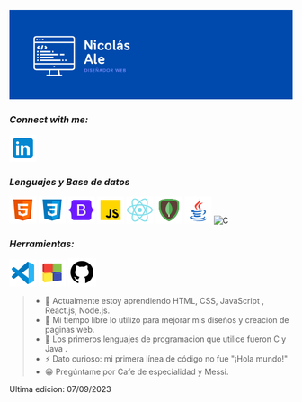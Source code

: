 

![Banner](Nicolas.png)

### ***Connect with me:***
   ![Linkedin](icons8-linkedin-48.png)
### ***Lenguajes y Base de datos***
   ![HTML](icons8-html-48.png)
   ![CSS](icons8-css3-48.png)
   ![Boostrap](icons8-oreja-48.png)
   ![JavaScript](icons8-javascript-48.png)
   ![React](icons8-reaccionar-nativo-48.png)
   ![MongoDb](icons8-mongodb-48.png)
   ![Java](icons8-logotipo-de-java-coffee-cup-48.png)
   ![C](icons8-c-programación-48.png)

   ### ***Herramientas:***
   ![VisualStudioCode](icons8-visual-studio-code-2019-48.png)
   ![CodeBlock](icons8-code-blocks-48.png)
   ![Github](icons8-github-50.png)

> - 🌱 Actualmente estoy aprendiendo HTML, CSS, JavaScript , React.js, Node.js.
> - 🔭 Mi tiempo libre lo utilizo para mejorar mis diseños y creacion de paginas web.
> - 💬 Los primeros lenguajes de programacion que utilice fueron C y Java .
> - ⚡ Dato curioso: mi primera línea de código no fue "¡Hola mundo!"
> - 😀 Pregúntame por Cafe de especialidad y Messi.


Ultima edicion: 07/09/2023
